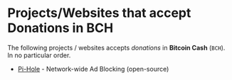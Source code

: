 # Projects/Websites that accept Donations in BCH

The following projects / websites accepts _donations_ in **Bitcoin Cash** (`BCH`). In no particular order.

- [Pi-Hole](https://pi-hole.net/donate) - Network-wide Ad Blocking (open-source)
